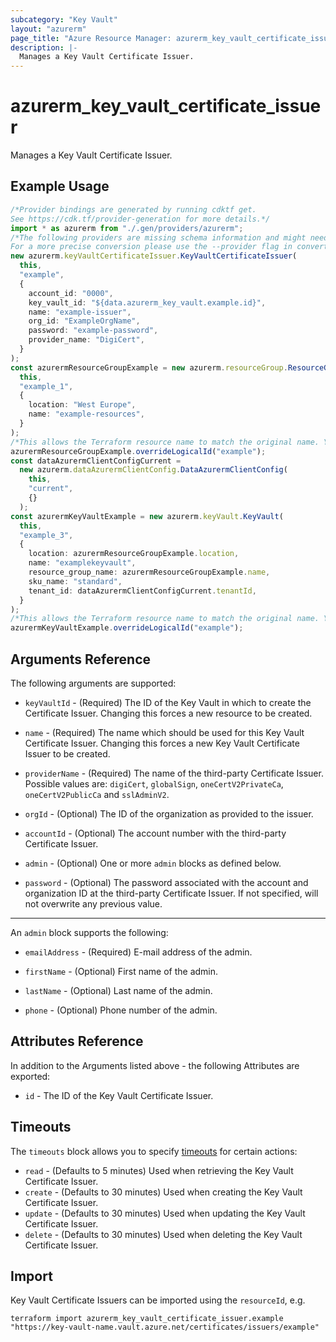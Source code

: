 ```yaml
---
subcategory: "Key Vault"
layout: "azurerm"
page_title: "Azure Resource Manager: azurerm_key_vault_certificate_issuer"
description: |-
  Manages a Key Vault Certificate Issuer.
---
```


# azurerm\_key\_vault\_certificate\_issuer

Manages a Key Vault Certificate Issuer.

## Example Usage

```typescript
/*Provider bindings are generated by running cdktf get.
See https://cdk.tf/provider-generation for more details.*/
import * as azurerm from "./.gen/providers/azurerm";
/*The following providers are missing schema information and might need manual adjustments to synthesize correctly: azurerm.
For a more precise conversion please use the --provider flag in convert.*/
new azurerm.keyVaultCertificateIssuer.KeyVaultCertificateIssuer(
  this,
  "example",
  {
    account_id: "0000",
    key_vault_id: "${data.azurerm_key_vault.example.id}",
    name: "example-issuer",
    org_id: "ExampleOrgName",
    password: "example-password",
    provider_name: "DigiCert",
  }
);
const azurermResourceGroupExample = new azurerm.resourceGroup.ResourceGroup(
  this,
  "example_1",
  {
    location: "West Europe",
    name: "example-resources",
  }
);
/*This allows the Terraform resource name to match the original name. You can remove the call if you don't need them to match.*/
azurermResourceGroupExample.overrideLogicalId("example");
const dataAzurermClientConfigCurrent =
  new azurerm.dataAzurermClientConfig.DataAzurermClientConfig(
    this,
    "current",
    {}
  );
const azurermKeyVaultExample = new azurerm.keyVault.KeyVault(
  this,
  "example_3",
  {
    location: azurermResourceGroupExample.location,
    name: "examplekeyvault",
    resource_group_name: azurermResourceGroupExample.name,
    sku_name: "standard",
    tenant_id: dataAzurermClientConfigCurrent.tenantId,
  }
);
/*This allows the Terraform resource name to match the original name. You can remove the call if you don't need them to match.*/
azurermKeyVaultExample.overrideLogicalId("example");

```

## Arguments Reference

The following arguments are supported:

*   `keyVaultId` - (Required) The ID of the Key Vault in which to create the Certificate Issuer. Changing this forces a new resource to be created.

*   `name` - (Required) The name which should be used for this Key Vault Certificate Issuer. Changing this forces a new Key Vault Certificate Issuer to be created.

*   `providerName` - (Required) The name of the third-party Certificate Issuer. Possible values are: `digiCert`, `globalSign`, `oneCertV2PrivateCa`, `oneCertV2PublicCa` and `sslAdminV2`.

*   `orgId` - (Optional) The ID of the organization as provided to the issuer.

*   `accountId` - (Optional) The account number with the third-party Certificate Issuer.

*   `admin` - (Optional) One or more `admin` blocks as defined below.

*   `password` - (Optional) The password associated with the account and organization ID at the third-party Certificate Issuer. If not specified, will not overwrite any previous value.

***

An `admin` block supports the following:

*   `emailAddress` - (Required) E-mail address of the admin.

*   `firstName` - (Optional) First name of the admin.

*   `lastName` - (Optional) Last name of the admin.

*   `phone` - (Optional) Phone number of the admin.

## Attributes Reference

In addition to the Arguments listed above - the following Attributes are exported:

* `id` - The ID of the Key Vault Certificate Issuer.

## Timeouts

The `timeouts` block allows you to specify [timeouts](https://www.terraform.io/language/resources/syntax#operation-timeouts) for certain actions:

* `read` - (Defaults to 5 minutes) Used when retrieving the Key Vault Certificate Issuer.
* `create` - (Defaults to 30 minutes) Used when creating the Key Vault Certificate Issuer.
* `update` - (Defaults to 30 minutes) Used when updating the Key Vault Certificate Issuer.
* `delete` - (Defaults to 30 minutes) Used when deleting the Key Vault Certificate Issuer.

## Import

Key Vault Certificate Issuers can be imported using the `resourceId`, e.g.

```shell
terraform import azurerm_key_vault_certificate_issuer.example "https://key-vault-name.vault.azure.net/certificates/issuers/example"
```

